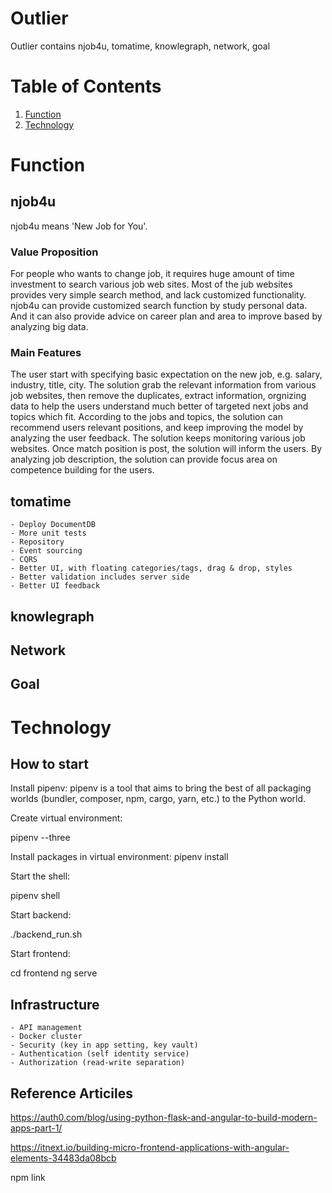 # Outlier

Outlier contains njob4u, tomatime, knowlegraph, network, goal

# Table of Contents
1. [Function](#Function)
2. [Technology](#Technology)

# Function
## njob4u

njob4u means 'New Job for You'. 

### Value Proposition
For people who wants to change job, it requires huge amount of time investment to search various job web sites. Most of the jub websites provides very simple search method, and lack customized functionality.
njob4u can provide customized search function by study personal data. And it can also provide advice on career plan and area to improve based by analyzing big data.

### Main Features
The user start with specifying basic expectation on the new job, e.g. salary, industry, title, city. The solution grab the relevant information from various job websites, then remove the duplicates, extract information, orgnizing data to help the users understand much better of targeted next jobs and topics which fit. 
According to the jobs and topics, the solution can recommend users relevant positions, and keep improving the model by analyzing the user feedback. 
The solution keeps monitoring various job websites. Once match position is post, the solution will inform the users.
By analyzing job description, the solution can provide focus area on competence building for the users.

## tomatime
    - Deploy DocumentDB
    - More unit tests
    - Repository
    - Event sourcing
    - CQRS
    - Better UI, with floating categories/tags, drag & drop, styles
    - Better validation includes server side
    - Better UI feedback

## knowlegraph

## Network

## Goal

# Technology

## How to start

Install pipenv: pipenv is a tool that aims to bring the best of all packaging worlds (bundler, composer, npm, cargo, yarn, etc.) to the Python world.

Create virtual environment:

pipenv --three

Install packages in virtual environment:
pipenv install

Start the shell:

pipenv shell

Start backend:

./backend_run.sh

Start frontend:

cd frontend
ng serve

## Infrastructure

    - API management
    - Docker cluster
    - Security (key in app setting, key vault)
    - Authentication (self identity service)
    - Authorization (read-write separation)

## Reference Articiles

https://auth0.com/blog/using-python-flask-and-angular-to-build-modern-apps-part-1/

https://itnext.io/building-micro-frontend-applications-with-angular-elements-34483da08bcb

npm link